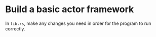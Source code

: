 # Build a basic actor framework

In `lib.rs`, make any changes you need in order for the program to run correctly.
